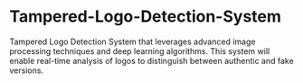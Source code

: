 # Tampered-Logo-Detection-System
Tampered Logo Detection System that leverages advanced image processing techniques and deep learning algorithms. This system will enable real-time analysis of logos to distinguish between authentic and fake versions.
